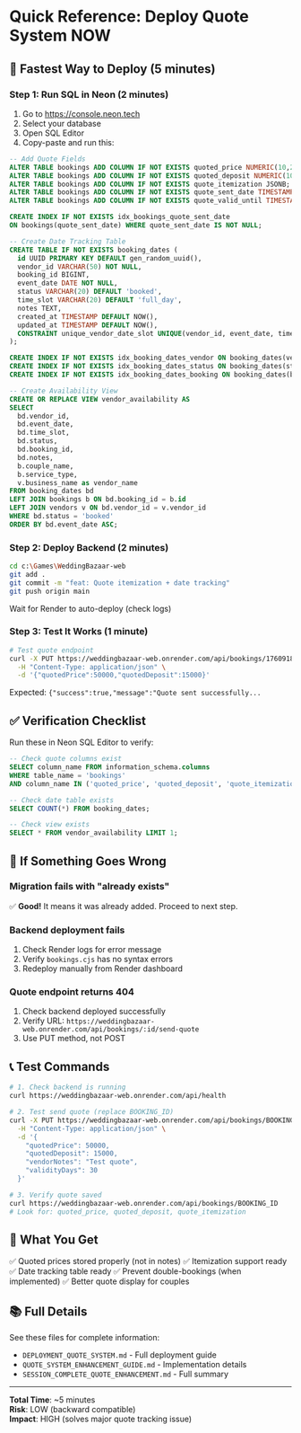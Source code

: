 # Quick Reference: Deploy Quote System NOW

## 🚨 Fastest Way to Deploy (5 minutes)

### Step 1: Run SQL in Neon (2 minutes)
1. Go to https://console.neon.tech
2. Select your database
3. Open SQL Editor
4. Copy-paste and run this:

```sql
-- Add Quote Fields
ALTER TABLE bookings ADD COLUMN IF NOT EXISTS quoted_price NUMERIC(10,2);
ALTER TABLE bookings ADD COLUMN IF NOT EXISTS quoted_deposit NUMERIC(10,2);
ALTER TABLE bookings ADD COLUMN IF NOT EXISTS quote_itemization JSONB;
ALTER TABLE bookings ADD COLUMN IF NOT EXISTS quote_sent_date TIMESTAMP;
ALTER TABLE bookings ADD COLUMN IF NOT EXISTS quote_valid_until TIMESTAMP;

CREATE INDEX IF NOT EXISTS idx_bookings_quote_sent_date 
ON bookings(quote_sent_date) WHERE quote_sent_date IS NOT NULL;

-- Create Date Tracking Table
CREATE TABLE IF NOT EXISTS booking_dates (
  id UUID PRIMARY KEY DEFAULT gen_random_uuid(),
  vendor_id VARCHAR(50) NOT NULL,
  booking_id BIGINT,
  event_date DATE NOT NULL,
  status VARCHAR(20) DEFAULT 'booked',
  time_slot VARCHAR(20) DEFAULT 'full_day',
  notes TEXT,
  created_at TIMESTAMP DEFAULT NOW(),
  updated_at TIMESTAMP DEFAULT NOW(),
  CONSTRAINT unique_vendor_date_slot UNIQUE(vendor_id, event_date, time_slot)
);

CREATE INDEX IF NOT EXISTS idx_booking_dates_vendor ON booking_dates(vendor_id, event_date);
CREATE INDEX IF NOT EXISTS idx_booking_dates_status ON booking_dates(status) WHERE status = 'booked';
CREATE INDEX IF NOT EXISTS idx_booking_dates_booking ON booking_dates(booking_id) WHERE booking_id IS NOT NULL;

-- Create Availability View
CREATE OR REPLACE VIEW vendor_availability AS
SELECT 
  bd.vendor_id,
  bd.event_date,
  bd.time_slot,
  bd.status,
  bd.booking_id,
  bd.notes,
  b.couple_name,
  b.service_type,
  v.business_name as vendor_name
FROM booking_dates bd
LEFT JOIN bookings b ON bd.booking_id = b.id
LEFT JOIN vendors v ON bd.vendor_id = v.vendor_id
WHERE bd.status = 'booked'
ORDER BY bd.event_date ASC;
```

### Step 2: Deploy Backend (2 minutes)
```bash
cd c:\Games\WeddingBazaar-web
git add .
git commit -m "feat: Quote itemization + date tracking"
git push origin main
```

Wait for Render to auto-deploy (check logs)

### Step 3: Test It Works (1 minute)
```bash
# Test quote endpoint
curl -X PUT https://weddingbazaar-web.onrender.com/api/bookings/1760918159/send-quote \
  -H "Content-Type: application/json" \
  -d '{"quotedPrice":50000,"quotedDeposit":15000}'
```

Expected: `{"success":true,"message":"Quote sent successfully...`

## ✅ Verification Checklist

Run these in Neon SQL Editor to verify:

```sql
-- Check quote columns exist
SELECT column_name FROM information_schema.columns 
WHERE table_name = 'bookings' 
AND column_name IN ('quoted_price', 'quoted_deposit', 'quote_itemization');

-- Check date table exists
SELECT COUNT(*) FROM booking_dates;

-- Check view exists
SELECT * FROM vendor_availability LIMIT 1;
```

## 🐛 If Something Goes Wrong

### Migration fails with "already exists"
✅ **Good!** It means it was already added. Proceed to next step.

### Backend deployment fails
1. Check Render logs for error message
2. Verify `bookings.cjs` has no syntax errors
3. Redeploy manually from Render dashboard

### Quote endpoint returns 404
1. Check backend deployed successfully
2. Verify URL: `https://weddingbazaar-web.onrender.com/api/bookings/:id/send-quote`
3. Use PUT method, not POST

## 📞 Test Commands

```bash
# 1. Check backend is running
curl https://weddingbazaar-web.onrender.com/api/health

# 2. Test send quote (replace BOOKING_ID)
curl -X PUT https://weddingbazaar-web.onrender.com/api/bookings/BOOKING_ID/send-quote \
  -H "Content-Type: application/json" \
  -d '{
    "quotedPrice": 50000,
    "quotedDeposit": 15000,
    "vendorNotes": "Test quote",
    "validityDays": 30
  }'

# 3. Verify quote saved
curl https://weddingbazaar-web.onrender.com/api/bookings/BOOKING_ID
# Look for: quoted_price, quoted_deposit, quote_itemization
```

## 🎯 What You Get

✅ Quoted prices stored properly (not in notes)
✅ Itemization support ready
✅ Date tracking table ready
✅ Prevent double-bookings (when implemented)
✅ Better quote display for couples

## 📚 Full Details

See these files for complete information:
- `DEPLOYMENT_QUOTE_SYSTEM.md` - Full deployment guide
- `QUOTE_SYSTEM_ENHANCEMENT_GUIDE.md` - Implementation details
- `SESSION_COMPLETE_QUOTE_ENHANCEMENT.md` - Full summary

---

**Total Time**: ~5 minutes  
**Risk**: LOW (backward compatible)  
**Impact**: HIGH (solves major quote tracking issue)
